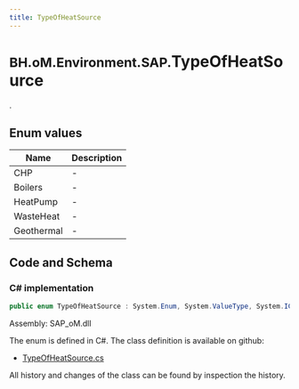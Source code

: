 ```yaml
---
title: TypeOfHeatSource
---
```


# <small>BH.oM.Environment.SAP.</small>**TypeOfHeatSource**

.

## Enum values

| Name            | Description                                                    |
|-----------------|----------------------------------------------------------------|
| CHP |  -  |
| Boilers |  -  |
| HeatPump |  -  |
| WasteHeat |  -  |
| Geothermal |  -  |


## Code and Schema

### C# implementation

``` C# title="C#"
public enum TypeOfHeatSource : System.Enum, System.ValueType, System.IComparable, System.ISpanFormattable, System.IFormattable, System.IConvertible
```

Assembly: SAP_oM.dll

The enum is defined in C#. The class definition is available on github:

- [TypeOfHeatSource.cs](https://github.com/BHoM/SAP_Toolkit/blob/develop/SAP_oM/Enums\TypeOfHeatSource.cs)

All history and changes of the class can be found by inspection the history.
